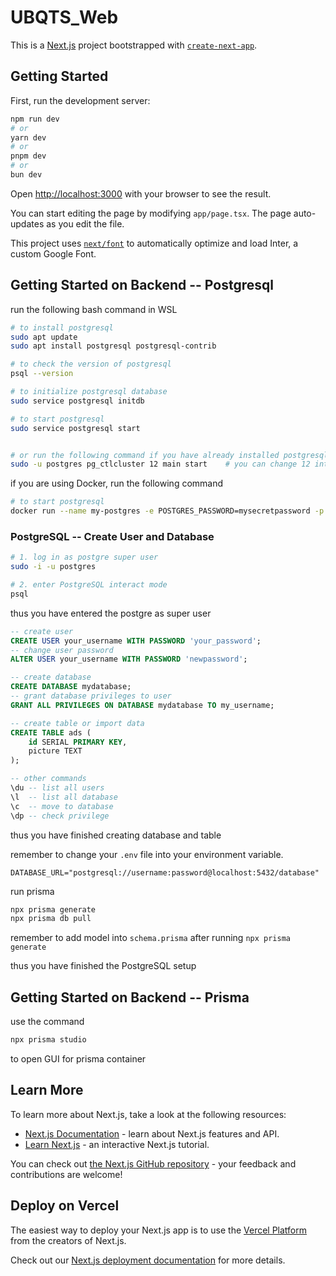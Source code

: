 # UBQTS_Web

This is a [Next.js](https://nextjs.org/) project bootstrapped with [`create-next-app`](https://github.com/vercel/next.js/tree/canary/packages/create-next-app).

## Getting Started

First, run the development server:

```bash
npm run dev
# or
yarn dev
# or
pnpm dev
# or
bun dev
```

Open [http://localhost:3000](http://localhost:3000) with your browser to see the result.

You can start editing the page by modifying `app/page.tsx`. The page auto-updates as you edit the file.

This project uses [`next/font`](https://nextjs.org/docs/basic-features/font-optimization) to automatically optimize and load Inter, a custom Google Font.

## Getting Started on Backend -- Postgresql
run the following bash command in WSL
```bash
# to install postgresql
sudo apt update
sudo apt install postgresql postgresql-contrib

# to check the version of postgresql
psql --version

# to initialize postgresql database
sudo service postgresql initdb

# to start postgresql
sudo service postgresql start


# or run the following command if you have already installed postgresql
sudo -u postgres pg_ctlcluster 12 main start    # you can change 12 into the version of your postgre
```

if you are using Docker, run the following command
```bash
# to start postgresql
docker run --name my-postgres -e POSTGRES_PASSWORD=mysecretpassword -p 5432:5432 -d postgres
```

### PostgreSQL -- Create User and Database
```bash
# 1. log in as postgre super user
sudo -i -u postgres

# 2. enter PostgreSQL interact mode
psql
```
thus you have entered the postgre as super user
```sql
-- create user 
CREATE USER your_username WITH PASSWORD 'your_password';
-- change user password
ALTER USER your_username WITH PASSWORD 'newpassword';

-- create database
CREATE DATABASE mydatabase;
-- grant database privileges to user
GRANT ALL PRIVILEGES ON DATABASE mydatabase TO my_username;

-- create table or import data
CREATE TABLE ads (
    id SERIAL PRIMARY KEY,
    picture TEXT
);

-- other commands
\du -- list all users
\l  -- list all database
\c  -- move to database
\dp -- check privilege
```
thus you have finished creating database and table

remember to change your `.env` file into your environment variable.
```dotenv
DATABASE_URL="postgresql://username:password@localhost:5432/database"
```
run prisma
```bash
npx prisma generate
npx prisma db pull
```
remember to add model into `schema.prisma` after running `npx prisma generate`

thus you have finished the PostgreSQL setup

## Getting Started on Backend -- Prisma
use the command
```bash
npx prisma studio
```
to open GUI for prisma container

## Learn More

To learn more about Next.js, take a look at the following resources:

- [Next.js Documentation](https://nextjs.org/docs) - learn about Next.js features and API.
- [Learn Next.js](https://nextjs.org/learn) - an interactive Next.js tutorial.

You can check out [the Next.js GitHub repository](https://github.com/vercel/next.js/) - your feedback and contributions are welcome!

## Deploy on Vercel

The easiest way to deploy your Next.js app is to use the [Vercel Platform](https://vercel.com/new?utm_medium=default-template&filter=next.js&utm_source=create-next-app&utm_campaign=create-next-app-readme) from the creators of Next.js.

Check out our [Next.js deployment documentation](https://nextjs.org/docs/deployment) for more details.
